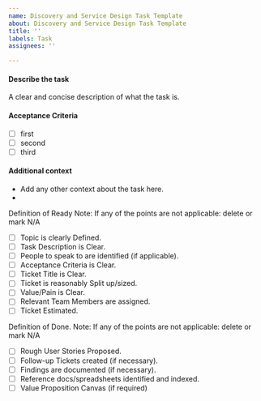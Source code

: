 ```yaml
---
name: Discovery and Service Design Task Template
about: Discovery and Service Design Task Template
title: ''
labels: Task
assignees: ''

---
```


#### Describe the task

A clear and concise description of what the task is.

#### Acceptance Criteria

- [ ] first
- [ ] second
- [ ] third

#### Additional context

- Add any other context about the task here.
- 
Definition of Ready
Note: If any of the points are not applicable: delete or mark N/A
- [ ] Topic is clearly Defined.
- [ ] Task Description is Clear.
- [ ] People to speak to are identified (if applicable).
- [ ] Acceptance Criteria is Clear.
- [ ] Ticket Title is Clear.
- [ ] Ticket is reasonably Split up/sized.
- [ ] Value/Pain is Clear.
- [ ] Relevant Team Members are assigned.
- [ ] Ticket Estimated.

Definition of Done.
Note: If any of the points are not applicable: delete or mark N/A
- [ ] Rough User Stories Proposed.
- [ ] Follow-up Tickets created (if necessary).
- [ ] Findings are documented (if necessary).
- [ ] Reference docs/spreadsheets identified and indexed.
- [ ] Value Proposition Canvas (if required)
